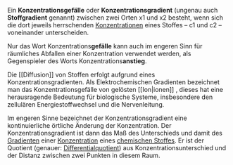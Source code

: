 Ein **Konzentrationsgefälle** oder **Konzentrationsgradient** (ungenau auch **Stoffgradient** genannt) zwischen zwei Orten x1 und x2 besteht, wenn sich die dort jeweils herrschenden [Konzentrationen](https://de.wikipedia.org/wiki/Konzentration_(Chemie) "Konzentration (Chemie)") eines Stoffes – c1 und c2 – voneinander unterscheiden.

Nur das Wort Konzentrations**gefälle** kann auch im engeren Sinn für räumliches Abfallen einer Konzentration verwendet werden, als Gegenspieler des Worts Konzentrations**anstieg**.

Die [[Diffusion]] von Stoffen erfolgt aufgrund eines Konzentrationsgradienten. Als Elektrochemischen Gradienten bezeichnet man das Konzentrationsgefälle von gelösten [[Ion|ionen]] , dieses hat eine herausragende Bedeutung für biologische Systeme, insbesondere den zellulären Energiestoffwechsel und die Nervenleitung.

Im engeren Sinne bezeichnet der Konzentrationsgradient eine kontinuierliche örtliche Änderung der Konzentration. Der Konzentrationsgradient ist dann das Maß des Unterschieds und damit des [Gradienten](https://de.wikipedia.org/wiki/Gradient_(Mathematik) "Gradient (Mathematik)") einer [Konzentration](https://de.wikipedia.org/wiki/Stoffmengenkonzentration "Stoffmengenkonzentration") eines [chemischen Stoffes](https://de.wikipedia.org/wiki/Chemischer_Stoff "Chemischer Stoff"). Er ist der Quotient (genauer: [Differentialquotient](https://de.wikipedia.org/wiki/Differentialquotient "Differentialquotient")) aus Konzentrationsunterschied und der Distanz zwischen zwei Punkten in diesem Raum.